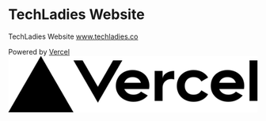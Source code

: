 # TechLadies Website
TechLadies Website www.techladies.co

Powered by [Vercel](https://vercel.com/?utm_source=techladies&utm_campaign=oss)  
<a href="https://vercel.com/?utm_source=techladies&utm_campaign=oss"><img src="./public/img/vercel-dark.svg"></a>
